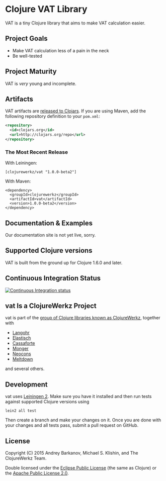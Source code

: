 # Clojure VAT Library

VAT is a tiny Clojure library that aims to make VAT calculation easier.


## Project Goals

 * Make VAT calculation less of a pain in the neck
 * Be well-tested
 

## Project Maturity

VAT is *very* young and incomplete.


## Artifacts

VAT artifacts are [released to Clojars](https://clojars.org/clojurewerkz/vat). If you are using Maven, add the following repository
definition to your `pom.xml`:

``` xml
<repository>
  <id>clojars.org</id>
  <url>http://clojars.org/repo</url>
</repository>
```

### The Most Recent Release

With Leiningen:

    [clojurewerkz/vat "1.0.0-beta2"]


With Maven:

    <dependency>
      <groupId>clojurewerkz</groupId>
      <artifactId>vat</artifactId>
      <version>1.0.0-beta2</version>
    </dependency>


## Documentation & Examples

Our documentation site is not yet live, sorry.


## Supported Clojure versions

VAT is built from the ground up for Clojure 1.6.0 and later.


## Continuous Integration Status

[![Continuous Integration status](https://secure.travis-ci.org/clojurewerkz/vat.png)](http://travis-ci.org/clojurewerkz/vat)


## vat Is a ClojureWerkz Project

vat is part of the [group of Clojure libraries known as ClojureWerkz](http://clojurewerkz.org), together with


 * [Langohr](http://clojurerabbitmq.info)
 * [Elastisch](http://clojureelasticsearch.info)
 * [Cassaforte](http://clojurecassandra.info)
 * [Monger](http://clojuremongodb.info)
 * [Neocons](http://clojureneo4j.info)
 * [Meltdown](https://github.com/clojurewerkz/meltdown)  

and several others.


## Development

vat uses [Leiningen
2](https://github.com/technomancy/leiningen/blob/master/doc/TUTORIAL.md). Make
sure you have it installed and then run tests against supported
Clojure versions using

    lein2 all test

Then create a branch and make your changes on it. Once you are done
with your changes and all tests pass, submit a pull request on GitHub.



## License

Copyright (C) 2015 Andrey Barkanov, Michael S. Klishin, and The ClojureWerkz Team.

Double licensed under the [Eclipse Public License](http://www.eclipse.org/legal/epl-v10.html) (the same as Clojure) or
the [Apache Public License 2.0](http://www.apache.org/licenses/LICENSE-2.0.html).

